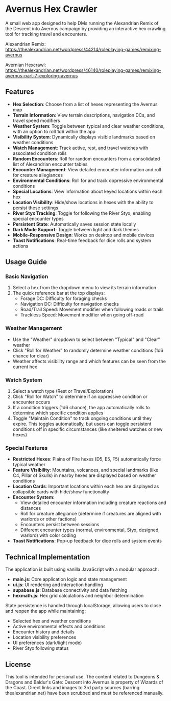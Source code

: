 # Avernus Hex Crawler

A small web app designed to help DMs running the Alexandrian Remix of the Descent into Avernus campaign by providing an interactive hex crawling tool for tracking travel and encounters.

Alexandrian Remix:
https://thealexandrian.net/wordpress/44214/roleplaying-games/remixing-avernus

Avernian Hexcrawl:
https://thealexandrian.net/wordpress/46140/roleplaying-games/remixing-avernus-part-7-exploring-avernus

## Features

- **Hex Selection**: Choose from a list of hexes representing the Avernus map
- **Terrain Information**: View terrain descriptions, navigation DCs, and travel speed modifiers
- **Weather System**: Toggle between typical and clear weather conditions, with an option to roll 1d6 within the app 
- **Visibility System**: Dynamically displays visible landmarks based on weather conditions
- **Watch Management**: Track active, rest, and travel watches with associated condition rolls
- **Random Encounters**: Roll for random encounters from a consolidated list of Alexandrian encounter tables
- **Encounter Management**: View detailed encounter information and roll for creature allegiances
- **Environmental Conditions**: Roll for and track oppressive environmental conditions
- **Special Locations**: View information about keyed locations within each hex
- **Location Visibility**: Hide/show locations in hexes with the ability to persist these settings
- **River Styx Tracking**: Toggle for following the River Styx, enabling special encounter types
- **Persistent State**: Automatically saves session state locally
- **Dark Mode Support**: Toggle between light and dark themes
- **Mobile-Responsive Design**: Works on desktop and mobile devices
- **Toast Notifications**: Real-time feedback for dice rolls and system actions

## Usage Guide

### Basic Navigation

1. Select a hex from the dropdown menu to view its terrain information
2. The quick reference bar at the top displays:
   - Forage DC: Difficulty for foraging checks
   - Navigation DC: Difficulty for navigation checks
   - Road/Trail Speed: Movement modifier when following roads or trails
   - Trackless Speed: Movement modifier when going off-road

### Weather Management

- Use the "Weather" dropdown to select between "Typical" and "Clear" weather
- Click "Roll for Weather" to randomly determine weather conditions (1d6 chance for clear)
- Weather affects visibility range and which features can be seen from the current hex

### Watch System

1. Select a watch type (Rest or Travel/Exploration)
2. Click "Roll for Watch" to determine if an oppressive condition or encounter occurs
3. If a condition triggers (1d6 chance), the app automatically rolls to determine which specific condition applies
4. Toggle "Maintain Condition" to track ongoing conditions until they expire. This toggles automatically, but users can toggle persistent conditions off in specific circumstances (like sheltered watches or new hexes)

### Special Features

- **Restricted Hexes**: Plains of Fire hexes (D5, E5, F5) automatically force typical weather
- **Feature Visibility**: Mountains, volcanoes, and special landmarks (like C4, Pillar of Skulls) in nearby hexes are displayed based on weather conditions
- **Location Cards**: Important locations within each hex are displayed as collapsible cards with hide/show functionality
- **Encounter System**: 
  - View detailed encounter information including creature reactions and distances
  - Roll for creature allegiance (determine if creatures are aligned with warlords or other factions)
  - Encounters persist between sessions
  - Different encounter types (normal, environmental, Styx, designed, warlord) with color coding
- **Toast Notifications**: Pop-up feedback for dice rolls and system events

## Technical Implementation

The application is built using vanilla JavaScript with a modular approach:

- **main.js**: Core application logic and state management
- **ui.js**: UI rendering and interaction handling
- **supabase.js**: Database connectivity and data fetching
- **hexmath.js**: Hex grid calculations and neighbor determination

State persistence is handled through localStorage, allowing users to close and reopen the app while maintaining:
- Selected hex and weather conditions
- Active environmental effects and conditions
- Encounter history and details
- Location visibility preferences
- UI preferences (dark/light mode)
- River Styx following status
  
## License

This tool is intended for personal use. The content related to Dungeons & Dragons and Baldur's Gate: Descent into Avernus is property of Wizards of the Coast. Direct links and images to 3rd party sources (barring thealexandrian.net) have been scrubbed and must be referenced manually. 
